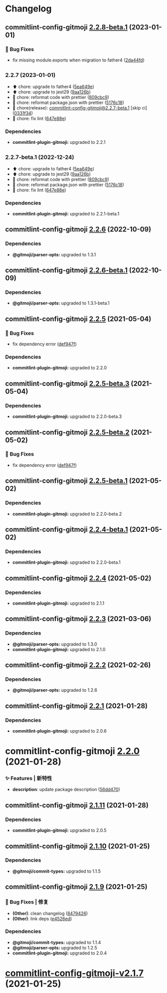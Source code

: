 # Changelog

## commitlint-config-gitmoji [2.2.8-beta.1](https://github.com/arvinxx/gitmoji-commit-workflow/compare/commitlint-config-gitmoji@2.2.7...commitlint-config-gitmoji@2.2.8-beta.1) (2023-01-01)


### 🐛 Bug Fixes

* fix missing module.exports when migration to father4 ([2da44fd](https://github.com/arvinxx/gitmoji-commit-workflow/commit/2da44fd))

## <small>2.2.7 (2023-01-01)</small>

* :arrow_up: chore: upgrade to father4 ([5ea649e](https://github.com/arvinxx/gitmoji-commit-workflow/commit/5ea649e))
* :arrow_up: chore: upgrade to jest29 ([9aa126b](https://github.com/arvinxx/gitmoji-commit-workflow/commit/9aa126b))
* :art: chore: reformat code with prettier ([809cbc9](https://github.com/arvinxx/gitmoji-commit-workflow/commit/809cbc9))
* :art: chore: reformat package.json with prettier ([5176c18](https://github.com/arvinxx/gitmoji-commit-workflow/commit/5176c18))
* :bookmark: chore(release): commitlint-config-gitmoji@2.2.7-beta.1 [skip ci] ([0331f34](https://github.com/arvinxx/gitmoji-commit-workflow/commit/0331f34))
* :rotating_light: chore: fix lint ([647e88e](https://github.com/arvinxx/gitmoji-commit-workflow/commit/647e88e))





### Dependencies

* **commitlint-plugin-gitmoji:** upgraded to 2.2.1

## <small>2.2.7-beta.1 (2022-12-24)</small>

* :arrow_up: chore: upgrade to father4 ([5ea649e](https://github.com/arvinxx/gitmoji-commit-workflow/commit/5ea649e))
* :arrow_up: chore: upgrade to jest29 ([9aa126b](https://github.com/arvinxx/gitmoji-commit-workflow/commit/9aa126b))
* :art: chore: reformat code with prettier ([809cbc9](https://github.com/arvinxx/gitmoji-commit-workflow/commit/809cbc9))
* :art: chore: reformat package.json with prettier ([5176c18](https://github.com/arvinxx/gitmoji-commit-workflow/commit/5176c18))
* :rotating_light: chore: fix lint ([647e88e](https://github.com/arvinxx/gitmoji-commit-workflow/commit/647e88e))





### Dependencies

* **commitlint-plugin-gitmoji:** upgraded to 2.2.1-beta.1

## commitlint-config-gitmoji [2.2.6](https://github.com/arvinxx/gitmoji-commit-workflow/compare/commitlint-config-gitmoji@2.2.5...commitlint-config-gitmoji@2.2.6) (2022-10-09)





### Dependencies

* **@gitmoji/parser-opts:** upgraded to 1.3.1

## commitlint-config-gitmoji [2.2.6-beta.1](https://github.com/arvinxx/gitmoji-commit-workflow/compare/commitlint-config-gitmoji@2.2.5...commitlint-config-gitmoji@2.2.6-beta.1) (2022-10-09)





### Dependencies

* **@gitmoji/parser-opts:** upgraded to 1.3.1-beta.1

## commitlint-config-gitmoji [2.2.5](https://github.com/arvinxx/gitmoji-commit-workflow/compare/commitlint-config-gitmoji@2.2.4...commitlint-config-gitmoji@2.2.5) (2021-05-04)


### 🐛 Bug Fixes

* fix dependency error ([def947f](https://github.com/arvinxx/gitmoji-commit-workflow/commit/def947f))





### Dependencies

* **commitlint-plugin-gitmoji:** upgraded to 2.2.0

## commitlint-config-gitmoji [2.2.5-beta.3](https://github.com/arvinxx/gitmoji-commit-workflow/compare/commitlint-config-gitmoji@2.2.5-beta.2...commitlint-config-gitmoji@2.2.5-beta.3) (2021-05-04)





### Dependencies

* **commitlint-plugin-gitmoji:** upgraded to 2.2.0-beta.3

## commitlint-config-gitmoji [2.2.5-beta.2](https://github.com/arvinxx/gitmoji-commit-workflow/compare/commitlint-config-gitmoji@2.2.5-beta.1...commitlint-config-gitmoji@2.2.5-beta.2) (2021-05-02)


### 🐛 Bug Fixes

* fix dependency error ([def947f](https://github.com/arvinxx/gitmoji-commit-workflow/commit/def947f))

## commitlint-config-gitmoji [2.2.5-beta.1](https://github.com/arvinxx/gitmoji-commit-workflow/compare/commitlint-config-gitmoji@2.2.4...commitlint-config-gitmoji@2.2.5-beta.1) (2021-05-02)





### Dependencies

* **commitlint-plugin-gitmoji:** upgraded to 2.2.0-beta.2

## commitlint-config-gitmoji [2.2.4-beta.1](https://github.com/arvinxx/gitmoji-commit-workflow/compare/commitlint-config-gitmoji@2.2.3...commitlint-config-gitmoji@2.2.4-beta.1) (2021-05-02)

### Dependencies

- **commitlint-plugin-gitmoji:** upgraded to 2.2.0-beta.1

## commitlint-config-gitmoji [2.2.4](https://github.com/arvinxx/gitmoji-commit-workflow/compare/commitlint-config-gitmoji@2.2.3...commitlint-config-gitmoji@2.2.4) (2021-05-02)

### Dependencies

- **commitlint-plugin-gitmoji:** upgraded to 2.1.1

## commitlint-config-gitmoji [2.2.3](https://github.com/arvinxx/gitmoji-commit-workflow/compare/commitlint-config-gitmoji@2.2.2...commitlint-config-gitmoji@2.2.3) (2021-03-06)

### Dependencies

- **@gitmoji/parser-opts:** upgraded to 1.3.0
- **commitlint-plugin-gitmoji:** upgraded to 2.1.0

## commitlint-config-gitmoji [2.2.2](https://github.com/arvinxx/gitmoji-commit-workflow/compare/commitlint-config-gitmoji@2.2.1...commitlint-config-gitmoji@2.2.2) (2021-02-26)

### Dependencies

- **@gitmoji/parser-opts:** upgraded to 1.2.6

## commitlint-config-gitmoji [2.2.1](https://github.com/arvinxx/gitmoji-commit-workflow/compare/commitlint-config-gitmoji@2.2.0...commitlint-config-gitmoji@2.2.1) (2021-01-28)

### Dependencies

- **commitlint-plugin-gitmoji:** upgraded to 2.0.6

# commitlint-config-gitmoji [2.2.0](https://github.com/arvinxx/gitmoji-commit-workflow/compare/commitlint-config-gitmoji@2.1.11...commitlint-config-gitmoji@2.2.0) (2021-01-28)

### ✨ Features | 新特性

- **description**: update package description ([56dd470](https://github.com/arvinxx/gitmoji-commit-workflow/commit/56dd470))

## commitlint-config-gitmoji [2.1.11](https://github.com/arvinxx/gitmoji-commit-workflow/compare/commitlint-config-gitmoji@2.1.10...commitlint-config-gitmoji@2.1.11) (2021-01-28)

### Dependencies

- **commitlint-plugin-gitmoji:** upgraded to 2.0.5

## commitlint-config-gitmoji [2.1.10](https://github.com/arvinxx/gitmoji-commit-workflow/compare/commitlint-config-gitmoji@2.1.9...commitlint-config-gitmoji@2.1.10) (2021-01-25)

### Dependencies

- **@gitmoji/commit-types:** upgraded to 1.1.5

## commitlint-config-gitmoji [2.1.9](https://github.com/arvinxx/gitmoji-commit-workflow/compare/commitlint-config-gitmoji@2.1.8...commitlint-config-gitmoji@2.1.9) (2021-01-25)

### 🐛 Bug Fixes | 修复

- **(Other)**: clean changelog ([8479426](https://github.com/arvinxx/gitmoji-commit-workflow/commit/8479426))
- **(Other)**: link deps ([e4526ed](https://github.com/arvinxx/gitmoji-commit-workflow/commit/e4526ed))

### Dependencies

- **@gitmoji/commit-types:** upgraded to 1.1.4
- **@gitmoji/parser-opts:** upgraded to 1.2.5
- **commitlint-plugin-gitmoji:** upgraded to 2.0.4

# [commitlint-config-gitmoji-v2.1.7](https://github.com/arvinxx/gitmoji-commit-workflow/compare/commitlint-config-gitmoji-v2.1.6...commitlint-config-gitmoji-v2.1.7) (2021-01-25)
